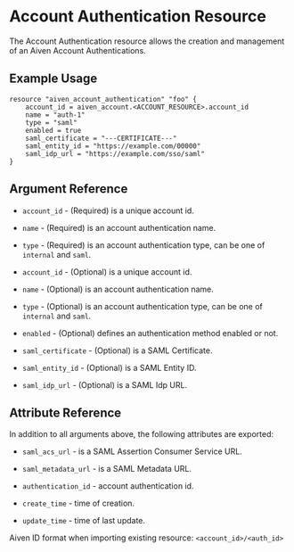 # Account Authentication Resource

The Account Authentication resource allows the creation and management of an Aiven Account Authentications.

## Example Usage

```hcl
resource "aiven_account_authentication" "foo" {
    account_id = aiven_account.<ACCOUNT_RESOURCE>.account_id
    name = "auth-1"
    type = "saml"
    enabled = true
    saml_certificate = "---CERTIFICATE---"
    saml_entity_id = "https://example.com/00000"
    saml_idp_url = "https://example.com/sso/saml"
}
```

## Argument Reference

* `account_id` - (Required) is a unique account id.

* `name` - (Required) is an account authentication name.

* `type` - (Required) is an account authentication type, can be one of `internal` and `saml`.

* `account_id` - (Optional) is a unique account id.

* `name` - (Optional) is an account authentication name.

* `type` - (Optional) is an account authentication type, can be one of `internal` and `saml`.

* `enabled` - (Optional) defines an authentication method enabled or not. 

* `saml_certificate` - (Optional) is a SAML Certificate.

* `saml_entity_id` - (Optional) is a SAML Entity ID.

* `saml_idp_url` - (Optional) is a SAML Idp URL.

## Attribute Reference

In addition to all arguments above, the following attributes are exported:

* `saml_acs_url` - is a SAML Assertion Consumer Service URL.

* `saml_metadata_url` - is a SAML Metadata URL.

* `authentication_id` - account authentication id.

* `create_time` - time of creation.

* `update_time` - time of last update.

Aiven ID format when importing existing resource: `<account_id>/<auth_id>`
